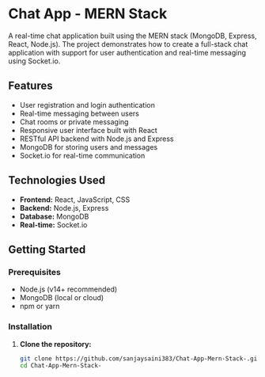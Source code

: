 # Chat App - MERN Stack

A real-time chat application built using the MERN stack (MongoDB, Express, React, Node.js). The project demonstrates how to create a full-stack chat application with support for user authentication and real-time messaging using Socket.io.

## Features

- User registration and login authentication
- Real-time messaging between users
- Chat rooms or private messaging
- Responsive user interface built with React
- RESTful API backend with Node.js and Express
- MongoDB for storing users and messages
- Socket.io for real-time communication

## Technologies Used

- **Frontend:** React, JavaScript, CSS
- **Backend:** Node.js, Express
- **Database:** MongoDB
- **Real-time:** Socket.io

## Getting Started

### Prerequisites

- Node.js (v14+ recommended)
- MongoDB (local or cloud)
- npm or yarn

### Installation

1. **Clone the repository:**
   ```bash
   git clone https://github.com/sanjaysaini383/Chat-App-Mern-Stack-.git
   cd Chat-App-Mern-Stack-

   
